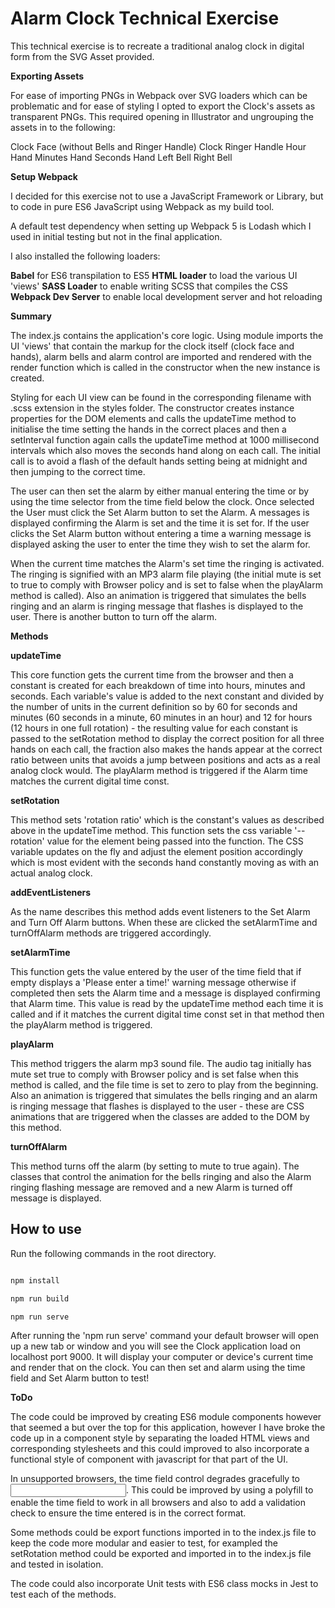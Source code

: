 # Alarm Clock Technical Exercise

This technical exercise is to recreate a traditional analog clock in digital form from the SVG Asset provided.

**Exporting Assets**

For ease of importing PNGs in Webpack over SVG loaders which can be problematic and for ease of styling I opted to export the Clock's assets as transparent PNGs. This required opening in Illustrator and ungrouping the assets in to the following:

Clock Face (without Bells and Ringer Handle)
Clock Ringer Handle
Hour Hand
Minutes Hand
Seconds Hand
Left Bell
Right Bell

**Setup Webpack**

I decided for this exercise not to use a JavaScript Framework or Library, but to code in pure ES6 JavaScript using Webpack as my build tool.

A default test dependency when setting up Webpack 5 is Lodash which I used in initial testing but not in the final application.

I also installed the following loaders:

**Babel** for ES6 transpilation to ES5
**HTML loader** to load the various UI 'views'
**SASS Loader** to enable writing SCSS that compiles the CSS
**Webpack Dev Server** to enable local development server and hot reloading

**Summary**

The index.js contains the application's core logic. Using module imports the UI 'views' that contain the markup for the clock itself (clock face and hands), alarm bells and alarm control are imported and rendered with the render function which is called in the constructor when the new instance is created.

Styling for each UI view can be found in the corresponding filename with .scss extension in the styles folder. The constructor creates instance properties for the DOM elements and calls the updateTime method to initialise the time setting the hands in the correct places and then a setInterval function again calls the updateTime method at 1000 millisecond intervals which also moves the seconds hand along on each call. The initial call is to avoid a flash of the default hands setting being at midnight and then jumping to the correct time.

The user can then set the alarm by either manual entering the time or by using the time selector from the time field below the clock. Once selected the User must click the Set Alarm button to set the Alarm. A messages is displayed confirming the Alarm is set and the time it is set for. If the user clicks the Set Alarm button without entering a time a warning message is displayed asking the user to enter the time they wish to set the alarm for.

When the current time matches the Alarm's set time the ringing is activated. The ringing is signified with an MP3 alarm file playing (the initial mute is set to true to comply with Browser policy and is set to false when the playAlarm method is called). Also an animation is triggered that simulates the bells ringing and an alarm is ringing message that flashes is displayed to the user. There is another button to turn off the alarm.

**Methods**

**updateTime**

This core function gets the current time from the browser and then a constant is created for each breakdown of time into hours, minutes and seconds. Each variable's value is added to the next constant and divided by the number of units in the current definition so by 60 for seconds and minutes (60 seconds in a minute, 60 minutes in an hour) and 12 for hours (12 hours in one full rotation) - the resulting value for each constant is passed to the setRotation method to display the correct position for all three hands on each call, the fraction also makes the hands appear at the correct ratio between units that avoids a jump between positions and acts as a real analog clock would. The playAlarm method is triggered if the Alarm time matches the current digital time const.

**setRotation**

This method sets 'rotation ratio' which is the constant's values as described above in the updateTime method. This function sets the css variable '--rotation' value for the element being passed into the function. The CSS variable updates on the fly and adjust the element position accordingly which is most evident with the seconds hand constantly moving as with an actual analog clock.

**addEventListeners**

As the name describes this method adds event listeners to the Set Alarm and Turn Off Alarm buttons. When these are clicked the setAlarmTime and turnOffAlarm methods are triggered accordingly.

**setAlarmTime**

This function gets the value entered by the user of the time field that if empty displays a 'Please enter a time!' warning message otherwise if completed then sets the Alarm time and a message is displayed confirming that Alarm time. This value is read by the updateTime method each time it is called and if it matches the current digital time const set in that method then the playAlarm method is triggered.

**playAlarm**

This method triggers the alarm mp3 sound file. The audio tag initially has mute set true to comply with Browser policy and is set false when this method is called, and the file time is set to zero to play from the beginning. Also an animation is triggered that simulates the bells ringing and an alarm is ringing message that flashes is displayed to the user - these are CSS animations that are triggered when the classes are added to the DOM by this method.

**turnOffAlarm**

This method turns off the alarm (by setting to mute to true again). The classes that control the animation for the bells ringing and also the Alarm ringing flashing message are removed and a new Alarm is turned off message is displayed.

## How to use

Run the following commands in the root directory.

```bash

npm install

npm run build

npm run serve

```

After running the 'npm run serve' command your default browser will open up a new tab or window and you will see the Clock application load on localhost port 9000. It will display your computer or device's current time and render that on the clock. You can then set and alarm using the time field and Set Alarm button to test!

**ToDo**

The code could be improved by creating ES6 module components however that seemed a but over the top for this application, however I have broke the code up in a component style by separating the loaded HTML views and corresponding stylesheets and this could improved to also incorporate a functional style of component with javascript for that part of the UI.

In unsupported browsers, the time field control degrades gracefully to <input type="text">. This could be improved by using a polyfill to enable the time field to work in all browsers and also to add a validation check to ensure the time entered is in the correct format.

Some methods could be export functions imported in to the index.js file to keep the code more modular and easier to test, for exampled the setRotation method could be exported and imported in to the index.js file and tested in isolation.

The code could also incorporate Unit tests with ES6 class mocks in Jest to test each of the methods.
